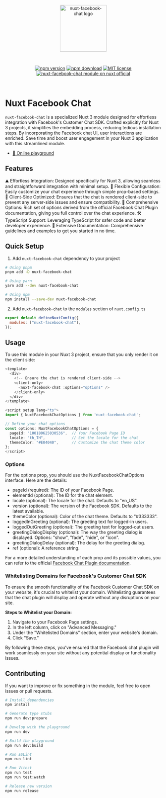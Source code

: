 <p align="center">
  <a href="https://github.com/superdev-tech/nuxt-facebook-chat" target="_blank" rel="noopener noreferrer">
    <img style="width:150px" src="https://raw.githubusercontent.com/superdev-tech/nuxt-facebook-chat/main/nuxt-facebook-chat-logo.png" alt="nuxt-facebook-chat logo">
  </a>
</p>
<br/>
<p align="center">
  <a href="https://npmjs.com/package/nuxt-facebook-chat"><img src="https://img.shields.io/npm/v/nuxt-facebook-chat/latest.svg?style=flat&colorA=18181B&colorB=28CF8D" alt="npm version"></a>
  <a href="https://npmjs.com/package/nuxt-facebook-chat"><img src="https://img.shields.io/npm/dm/nuxt-facebook-chat.svg?style=flat&colorA=18181B&colorB=28CF8D" alt="npm download"></a>
  <a href="https://github.com/superdev-tech/nuxt-facebook-chat/blob/main/LICENSE"><img src="https://img.shields.io/npm/l/nuxt-facebook-chat.svg?style=flat&colorA=18181B&colorB=28CF8D" alt="MIT license"></a>
  <a href="https://nuxt.com/modules/nuxt-facebook-chat"><img src="https://img.shields.io/badge/Nuxt-18181B?logo=nuxt.js" alt="nuxt-facebook-chat module on nuxt official"></a>
</p>
<br/>

# Nuxt Facebook Chat

`nuxt-facebook-chat` is a specialized Nuxt 3 module designed for effortless integration with Facebook's Customer Chat SDK. Crafted explicitly for Nuxt 3 projects, it simplifies the embedding process, reducing tedious installation steps. By incorporating the Facebook chat UI, user interactions are enriched. Save time and boost user engagement in your Nuxt 3 application with this streamlined module.

- [🏀 Online playground](https://stackblitz.com/edit/nuxt-starter-trutjc?file=app.vue)

## Features

⛰ Effortless Integration: Designed specifically for Nuxt 3, allowing seamless and straightforward integration with minimal setup.
🚠 Flexible Configuration: Easily customize your chat experience through simple prop-based settings.
🌲 Client-Side Optimized: Ensures that the chat is rendered client-side to prevent any server-side issues and ensure compatibility.
🌟 Comprehensive Options: Rich set of options derived from the official Facebook Chat Plugin documentation, giving you full control over the chat experience.
🛠 TypeScript Support: Leveraging TypeScript for safer code and better developer experience.
📖 Extensive Documentation: Comprehensive guidelines and examples to get you started in no time.

## Quick Setup

1. Add `nuxt-facebook-chat` dependency to your project

```bash
# Using pnpm
pnpm add -D nuxt-facebook-chat

# Using yarn
yarn add --dev nuxt-facebook-chat

# Using npm
npm install --save-dev nuxt-facebook-chat
```

2. Add `nuxt-facebook-chat` to the `modules` section of `nuxt.config.ts`

```js
export default defineNuxtConfig({
  modules: ["nuxt-facebook-chat"],
});
```

## Usage

To use this module in your Nuxt 3 project, ensure that you only render it on the client side:

```ts
<template>
  <div>
    <!-- Ensure the chat is rendered client-side -->
    <client-only>
      <nuxt-facebook-chat :options="options" />
    </client-only>
  </div>
</template>

<script setup lang="ts">
import { NuxtFacebookChatOptions } from 'nuxt-facebook-chat';

// Define your chat options
const options: NuxtFacebookChatOptions = {
  pageId: "100180625030536",  // Your Facebook Page ID
  locale: "th_TH",            // Set the locale for the chat
  themeColor: "#E04040",      // Customize the chat theme color
};
</script>
```

### Options

For the options prop, you should use the NuxtFacebookChatOptions interface. Here are the details:

- pageId (required): The ID of your Facebook Page.
- elementId (optional): The ID for the chat element.
- locale (optional): The locale for the chat. Defaults to "en_US".
- version (optional): The version of the Facebook SDK. Defaults to the latest available.
- themeColor (optional): Color of the chat theme. Defaults to "#333333".
- loggedInGreeting (optional): The greeting text for logged-in users.
- loggedOutGreeting (optional): The greeting text for logged-out users.
- greetingDialogDisplay (optional): The way the greeting dialog is displayed. Options: "show", "fade", "hide", or "icon".
- greetingDialogDelay (optional): The delay for the greeting dialog.
- ref (optional): A reference string.

For a more detailed understanding of each prop and its possible values, you can refer to the official [Facebook Chat Plugin documentation](https://developers.facebook.com/docs/messenger-platform/discovery/facebook-chat-plugin#steps).

### Whitelisting Domains for Facebook's Customer Chat SDK

To ensure the smooth functionality of the Facebook Customer Chat SDK on your website, it's crucial to whitelist your domain. Whitelisting guarantees that the chat plugin will display and operate without any disruptions on your site.

**Steps to Whitelist your Domain:**

1. Navigate to your Facebook Page settings.
2. In the left column, click on "Advanced Messaging."
3. Under the "Whitelisted Domains" section, enter your website's domain.
4. Click "Save."

By following these steps, you've ensured that the Facebook chat plugin will work seamlessly on your site without any potential display or functionality issues.

## Contributing

If you want to improve or fix something in the module, feel free to open issues or pull requests.

```bash
# Install dependencies
npm install

# Generate type stubs
npm run dev:prepare

# Develop with the playground
npm run dev

# Build the playground
npm run dev:build

# Run ESLint
npm run lint

# Run Vitest
npm run test
npm run test:watch

# Release new version
npm run release
```

